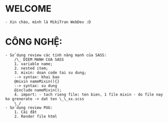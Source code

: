 # WELCOME

    - Xin chào, mình là MikiTran WebDev :D

# CÔNG NGHỆ:

    - Sử dụng review các tính năng mạnh của SASS:
        /\_ DIEM MANH CUA SASS
        1. variable name;
        2. nested item;
        3. mixin: doan code tai su dung;
        --> syntax: khai bao
        @mixin nameMixin(){}
        --> syntax: su dung
        @include nameMixin();
        4. import: - tach rieng file: ten bien, 1 file mixin - do file nay ko grenerate -> dat ten \_\_xx.scss
        \_/
    - Sử dụng review PUG:
        1. Cài đặt
        2. Render file html
